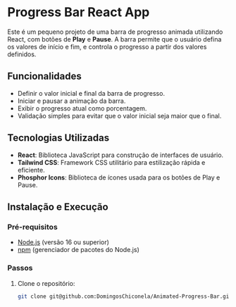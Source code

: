# Progress Bar React App

Este é um pequeno projeto de uma barra de progresso animada utilizando React, com botões de **Play** e **Pause**. A barra permite que o usuário defina os valores de início e fim, e controla o progresso a partir dos valores definidos.

## Funcionalidades

- Definir o valor inicial e final da barra de progresso.
- Iniciar e pausar a animação da barra.
- Exibir o progresso atual como porcentagem.
- Validação simples para evitar que o valor inicial seja maior que o final.

## Tecnologias Utilizadas

- **React**: Biblioteca JavaScript para construção de interfaces de usuário.
- **Tailwind CSS**: Framework CSS utilitário para estilização rápida e eficiente.
- **Phosphor Icons**: Biblioteca de ícones usada para os botões de Play e Pause.

## Instalação e Execução

### Pré-requisitos

- [Node.js](https://nodejs.org/) (versão 16 ou superior)
- [npm](https://www.npmjs.com/) (gerenciador de pacotes do Node.js)

### Passos

1. Clone o repositório:

   ```bash
   git clone git@github.com:DomingosChiconela/Animated-Progress-Bar.git
